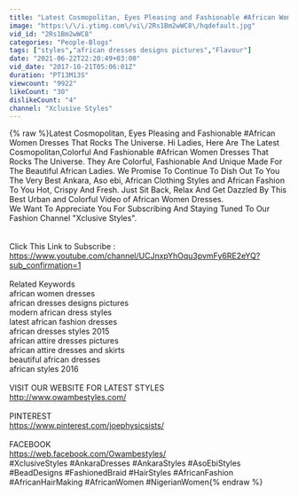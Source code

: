 ```yaml
---
title: "Latest Cosmopolitan, Eyes Pleasing and Fashionable #African Women Dresses That Rocks The Universe"
image: "https:\/\/i.ytimg.com\/vi\/2Rs1Bm2wWC8\/hqdefault.jpg"
vid_id: "2Rs1Bm2wWC8"
categories: "People-Blogs"
tags: ["styles","african dresses designs pictures","Flavour"]
date: "2021-06-22T22:20:49+03:00"
vid_date: "2017-10-21T05:06:01Z"
duration: "PT13M13S"
viewcount: "9922"
likeCount: "30"
dislikeCount: "4"
channel: "Xclusive Styles"
---
```

{% raw %}Latest Cosmopolitan, Eyes Pleasing and Fashionable #African Women Dresses That Rocks The Universe. Hi Ladies, Here Are The Latest Cosmopolitan,Colorful And Fashionable #African Women Dresses That Rocks The Universe. They Are Colorful, Fashionable And Unique Made For The Beautiful African Ladies. We Promise To Continue To Dish Out To You The Very Best Ankara, Aso ebi, African Clothing Styles and African Fashion To You Hot, Crispy And Fresh. Just Sit Back, Relax And Get Dazzled By This Best Urban and Colorful Video of African Women Dresses.<br />We Want To Appreciate You For Subscribing And Staying Tuned To Our Fashion Channel &quot;Xclusive Styles&quot;.<br /><br /><br />Click This Link to Subscribe :  <a rel="nofollow" target="blank" href="https://www.youtube.com/channel/UCJnxpYhOqu3pvmFy6RE2eYQ?sub_confirmation=1">https://www.youtube.com/channel/UCJnxpYhOqu3pvmFy6RE2eYQ?sub_confirmation=1</a><br /><br />Related Keywords<br />african women dresses<br />african dresses designs pictures<br />modern african dress styles<br />latest african fashion dresses<br />african dresses styles 2015<br />african attire dresses pictures<br />african attire dresses and skirts<br />beautiful african dresses<br />african styles 2016<br /><br />VISIT OUR WEBSITE FOR LATEST STYLES<br /><a rel="nofollow" target="blank" href="http://www.owambestyles.com/">http://www.owambestyles.com/</a><br /><br />PINTEREST<br /><a rel="nofollow" target="blank" href="https://www.pinterest.com/joephysicsists/">https://www.pinterest.com/joephysicsists/</a><br /><br />FACEBOOK<br /><a rel="nofollow" target="blank" href="https://web.facebook.com/Owambestyles/">https://web.facebook.com/Owambestyles/</a><br />#XclusiveStyles #AnkaraDresses #AnkaraStyles #AsoEbiStyles #BeadDesigns #FashionedBraid #HairStyles #AfricanFashion #AfricanHairMaking #AfricanWomen #NigerianWomen{% endraw %}
